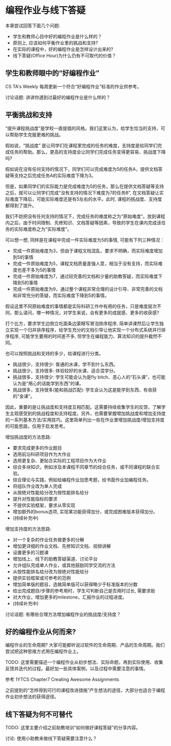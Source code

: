 # 编程作业与线下答疑

本章尝试回答下面几个问题:

- 学生和教师心目中好的编程作业是什么样的？
- 原则上, 应该如何平衡作业里的挑战和支持?
- 在实际的课程中，好的编程作业是怎样设计出来的?
- 线下答疑(Office Hour)为什么仍有不可取代的价值？

## 学生和教师眼中的“好编程作业”

CS TA's Weekly 每周更新一个符合“好编程作业”标准的作业供参考。

讨论话题: 讲讲你遇到过最好的编程作业是什么样的？

## 平衡挑战和支持

“提升课程挑战度”是学校一直提倡的风格。我们这里认为，给学生恰当的支持，可以帮助学生克服更难的挑战。

假如说，“挑战度” 是让同学们在课程里完成的任务的难度，支持度是给同学们完成任务的帮助。那么，更高的支持度会让同学们完成任务变得更容易、挑战度下降吗?

假如说在没有任何支持的情况下，同学们可以完成难度为5的任务A，提供文档答疑等支持之后完成任务A的实际难度下降为3。

但是，如果同学们的实际能力是完成难度为5的任务，那么在提供文档答疑等支持之后，就可以让同学们完成“没有支持的情况下难度为7的任务B”, 在文档答疑让实际难度下降后，可能实际难度还是有5左右的水平。此时, 课程的挑战度、支持度都得到了提升。

我们不妨把没有任何支持的情况下，完成任务的难度称之为“原始难度”。放到课程内之后，由于时间限制、先修知识、文档答疑等因素，导致的学生在课内完成该任务的实际难度称之为“实际难度”。

可以想一想, 同样是在课程中完成一件实际难度为5的事情, 可能有下列三种情况：

- 完成一件原始难度为3，但由于课程文档混乱、要求不明确，而实际难度增加到5的事情
- 完成一件原始难度为5，课程文档质量差强人意，相当于没有支持，而实际难度也差不多为5的事情
- 完成一件原始难度为7，通过较完善的文档和少量的助教答疑，而实际难度下降到5的事情
- 完成一件原始难度为9，通过整个课程非常合理的设计引导、非常完善的文档和非常充分的答疑，而实际难度下降到5的事情。

假设这里不同原始难度的事情都是实际科研工作中有用的任务，只是难度层次不同，那么请问，哪一种情况，对学生来说，会有更多的成就感、更多的收获感?

打个比方，要求学生边倒立吃面条边蒙眼写冒泡排序程序, 简单讲课然后让学生独立实现一个归并排序程序，给学生充分的文档引导让他实现一个分布式系统并行排序程序, 可能学生要用的时间差不多, 但学生在编程能力、算法知识的提升截然不同。

也可以按照挑战和支持的多少，给课程进行分类。

- 挑战很少，支持很少: 普通的水课，学不到什么东西。
- 挑战很少，支持很多: 体验较好的水课，适合混学分。
- 挑战很多，支持很少: 学生可能会认为是fly bitch、恶心人的“石头课”，也可能认为是“用心的话能学到东西”的课。
- 挑战很多，支持很多(能和挑战匹配): 学生会认为这是能学到东西、有收获的“金课”。

因此，重要的是让挑战度和支持度互相匹配。这需要持续收集学生的反馈，了解学生主观感受到的挑战程度和支持程度。另外，也需要掌握增加挑战度和增加支持度的一系列基本方法/实用技巧。这里简单列出一些在作业里增加挑战度/增加支持度的可能思路，仅用于启发思考。

增加挑战度的方法思路:

- 要求完成更多的作业题目
- 选用前沿科研项目作为大作业
- 选用更复杂、更贴合实际的工程项目作为大作业
- 综合多块知识，例如涉及本课程不同章节的综合任务，或不同课程的联合实验。
- 综合理论与实践，例如给编程作业加思考题，给书面作业加编程任务。
- 将组队作业改为单人完成
- 从按绝对性能给分改为按性能排名给分
- 提升对性能指标的要求
- 不提供实验框架，要求从零实现
- 增加额外的bonus选项, 实现某功能获得加分，或完成困难版本获得加分。
- (持续补充中)

增加支持度的方法思路:

- 对一个复杂的作业任务做更多的分解
- 增加更详细的作业文档、先修知识文档、视频讲解
- 设置更多的习题课
- 增加线上、线下的助教答疑渠道、讨论平台
- 允许组队完成单人作业，或其他鼓励同学交流的方法
- 从按性能排名给分改为按绝对性能给分
- 提供实验框架或可参考的范例
- 增加简单版的题目，选做简单版可以获得略少于标准版本的分数
- 给出完成题目/步骤的参考用时，学生可判断自己是否用时过长, 需要求助
- 对大作业，增加更多的milestone，汇报作业的过程进度。
- (持续补充中)

讨论话题: 有哪些合理方法增加编程作业的挑战度/支持度？

## 好的编程作业从何而来?

编程作业的生命周期? 大家可能都听说过软件的生命周期、产品的生命周期。我们尝试把这种思维方式用在编程作业上。

TODO: 这里需要描述一个编程作业从初步想法、实际命题，再到实际使用、收集反馈并迭代的过程。最好加一些具体案例，以及过程中需要注意的事情。


参考 1YTCS Chapter7 Creating Awesome Assignments

之前提到的“怎样得到可行的课程改进措施”产生想法的途径，大部分也适合于编程作业初步想法的获得途径。

## 线下答疑为何不可替代

TODO: 这里主要介绍之前助教培训“如何做好课程答疑”的分享内容。

讨论: 使用小助教来做线下答疑需要注意什么？
